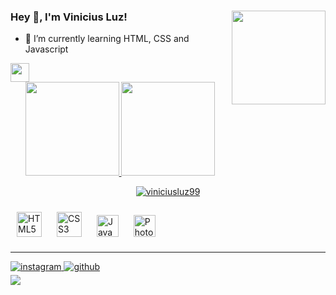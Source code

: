 ### Hey 👋, I'm Vinicius Luz! <img align="right" width="150" src="https://i2.wp.com/allhtaccess.info/wp-content/uploads/2018/03/programming.gif?fit=1281%2C716&ssl=1" />
- 📘 I’m currently learning HTML, CSS and Javascript 
 <img align="center" height="30px" src="https://forthebadge.com/images/badges/powered-by-coffee.svg"/>

  
<!--Mostra o "status" do perfil-->
<div align="center">
  <a href="https://github.com/ViniciusLuz99">
  <img height="150px" src="https://github-readme-stats.vercel.app/api?username=ViniciusLuz99&show_icons=true&include_all_commits=true&count_private=true&theme=dark&amp"/>
  <img height="150px" src="https://github-readme-stats.vercel.app/api/top-langs/?username=ViniciusLuz99&layout=compact&langs_count=7&theme=dark&amp"/>
<p><img align="center" src="https://github-readme-streak-stats.herokuapp.com/?user=viniciusluz99&theme=dark&amp" alt="viniciusluz99" /></p>
</div>
<!-- teste-->



<!--Linguagens que vc sabe usar-->
<div align="left">  
 <a href="https://en.wikipedia.org/wiki/HTML5" target="_blank"><img style="margin: 10px" src="https://profilinator.rishav.dev/skills-assets/html5-original-wordmark.svg" alt="HTML5" height="40" /></a>  
<a href="https://www.w3schools.com/css/" target="_blank"><img style="margin: 10px" src="https://profilinator.rishav.dev/skills-assets/css3-original-wordmark.svg" alt="CSS3" height="40" /></a>
<a href="https://www.javascript.com/" target="_blank"><img style="margin: 10px" src="https://profilinator.rishav.dev/skills-assets/javascript-original.svg" alt="JavaScript" height="35" /></a> 
<a href="https://www.adobe.com/in/products/photoshop.html" target="_blank"><img style="margin: 10px" src="https://profilinator.rishav.dev/skills-assets/photoshop-plain.svg" alt="Photoshop" height="35" /></a>  
</div> 
 
----  

<!--Redes Sociais-->
<div align="left">
<a href="https://instagram.com/ViniLuz99" target="_blank">
<img src=https://img.shields.io/badge/Instagram-E4405F?style=for-the-badge&logo=instagram&logoColor=white alt=instagram style="margin-bottom: 5px;" />
</a>
<a href="https://github.com/ViniciusLuz99" target="_blank">
<img src=https://img.shields.io/badge/GitHub-100000?style=for-the-badge&logo=github&logoColor=white alt=github style="margin-bottom: 5px;" />
</a>  
</div> 

<!-- contador de views do perfil-->
<div align="left">
<img src="https://komarev.com/ghpvc/?username=ViniciusLuz99&&style=flat-square" align="left" /> 
</div>  



